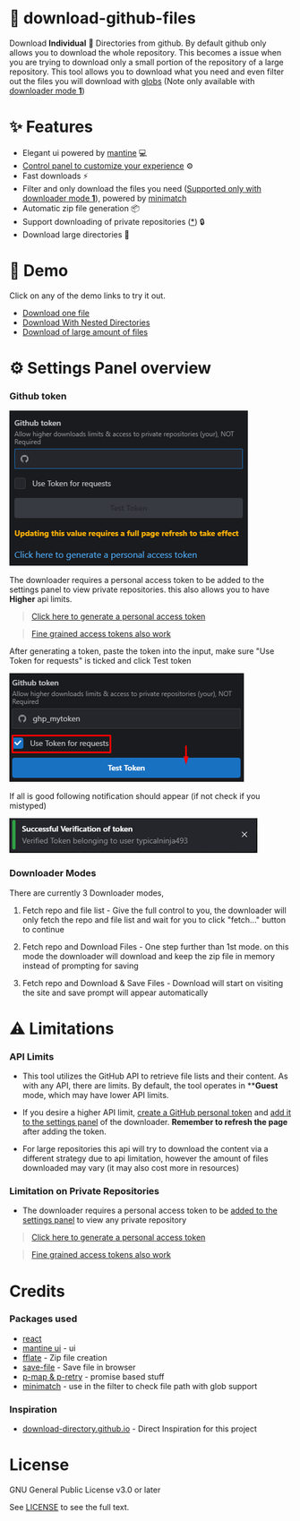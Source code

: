 # 📂 download-github-files

Download **Individual** 📂 Directories from github. By default github only allows you to download the whole repository. This becomes a issue when you are trying to download
only a small portion of the repository of a large repository. This tool allows you to download what you need and even filter out the files you will download with [globs](https://en.wikipedia.org/wiki/Glob_(programming)) (Note only available with [downloader mode **1**](#downloader-modes))

# ✨ Features

* Elegant ui powered by [mantine](https://mantine.dev) 💻
* [Control panel to customize your experience](#⚙️-settings-panel-overview) ⚙️
* Fast downloads ⚡️
* Filter and only download the files you need ([Supported only with downloader mode **1**](#downloader-modes)), powered by [minimatch](https://github.com/isaacs/minimatch/tree/main)
* Automatic zip file generation 📦
* Support downloading of private repositories ([*](#limitation-on-private-repositories)) 🔒
* Download large directories 📂


# 

# 🚀 Demo

Click on any of the demo links to try it out.

* [Download one file](https://typicalninja493.github.io/download-github-files/d?resolve=https://github.com/typicalninja493/download-github-files/blob/main/readme.md)
* [Download With Nested Directories](https://typicalninja493.github.io/download-github-files/d?resolve=https://github.com/typicalninja493/tweets.ts/tree/main/docs)
* [Download of large amount of files](https://typicalninja493.github.io/download-github-files/d?resolve=https://github.com/umami-software/umami/tree/master/public/images/flags)

# ⚙️ Settings Panel overview

### Github token
![Settings Github token](./docs/settings.png)

The downloader requires a personal access token to be added to the settings panel to view private repositories. this also allows you to have **Higher** api limits.

> [Click here to generate a personal access token](https://github.com/settings/tokens/new?description=Download%20Github%20Files&scopes=repo)

> [Fine grained access tokens also work](https://github.com/settings/tokens?type=beta)


After generating a token, paste the token into the input, make sure "Use Token for requests" is ticked and click Test token

![Settings Github token2](./docs/settings2.png)

If all is good following notification should appear (if not check if you mistyped)

![Settings Github notif](./docs/settingsNotif.png)


### Downloader Modes

There are currently 3 Downloader modes,

1. Fetch repo and file list - Give the full control to you, the downloader will only fetch the repo and file list and wait for you to click "fetch..." button to continue

2. Fetch repo and Download Files - One step further than 1st mode. on this mode the downloader will download and keep the zip file in memory instead of prompting for saving

3. Fetch repo and Download & Save Files - Download will start on visiting the site and save prompt will appear automatically

# ⚠️ Limitations

### API Limits

* This tool utilizes the GitHub API to retrieve file lists and their content. As with any API, there are limits. By default, the tool operates in ****Guest** mode, which may have lower API limits.

* If you desire a higher API limit, [create a GitHub personal token](https://github.com/settings/tokens/new?description=Download%20Github%20Files&scopes=repo) and 
[add it to the settings panel](#github-token) of the downloader. **Remember to refresh the page** after adding the token.

* For large repositories this api will try to download the content via a different strategy due to api limitation, however the amount of files downloaded may vary (it may also cost more in resources)

### Limitation on Private Repositories

* The downloader requires a personal access token to be [added to the settings panel]((#settings-panel-overview)) to view any private repository

> [Click here to generate a personal access token](https://github.com/settings/tokens/new?description=Download%20Github%20Files&scopes=repo)

> [Fine grained access tokens also work](https://github.com/settings/tokens?type=beta)



# Credits


### Packages used

* [react](https://react.dev/)
* [mantine ui](https://mantine.dev) - ui
* [fflate](https://github.com/101arrowz/fflate) - Zip file creation
* [save-file](https://github.com/dy/save-file)  - Save file in browser
* [p-map & p-retry](https://github.com/sindresorhus/p-map) - promise based stuff
* [minimatch](https://github.com/isaacs/minimatch/tree/main) - use in the filter to check file path with glob support

### Inspiration

* [download-directory.github.io](https://download-directory.github.io) - Direct Inspiration for this project


# License

GNU General Public License v3.0 or later

See [LICENSE](./LICENSE) to see the full text.
